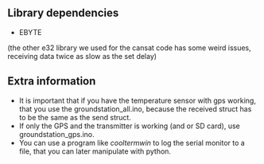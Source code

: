 ## Library dependencies
- EBYTE

(the other e32 library we used for the cansat code has some weird issues, receiving data twice as slow as the set delay)

## Extra information
- It is important that if you have the temperature sensor with gps working, that you use the groundstation_all.ino, because the received struct has to be the same as the send struct.
- If only the GPS and the transmitter is working (and or SD card), use groundstation_gps.ino.
- You can use a program like _cooltermwin_ to log the serial monitor to a file, that you can later manipulate with python.
